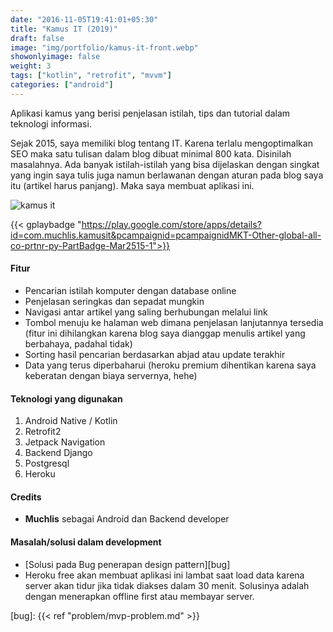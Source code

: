 ```yaml
---
date: "2016-11-05T19:41:01+05:30"
title: "Kamus IT (2019)"
draft: false
image: "img/portfolio/kamus-it-front.webp"
showonlyimage: false
weight: 3
tags: ["kotlin", "retrofit", "mvvm"]
categories: ["android"]
---
```


Aplikasi kamus yang berisi penjelasan istilah, tips dan tutorial dalam teknologi informasi.
<!--more-->

Sejak 2015, saya memiliki blog tentang IT. Karena terlalu mengoptimalkan SEO maka satu tulisan dalam blog dibuat minimal 800 kata. Disinilah masalahnya. Ada banyak istilah-istilah yang bisa dijelaskan dengan singkat yang ingin saya tulis juga namun berlawanan dengan aturan pada blog saya itu (artikel harus panjang). Maka saya membuat aplikasi ini.

![kamus it][gif]

{{< gplaybadge "https://play.google.com/store/apps/details?id=com.muchlis.kamusit&pcampaignid=pcampaignidMKT-Other-global-all-co-prtnr-py-PartBadge-Mar2515-1">}}

#### Fitur
- Pencarian istilah komputer dengan database online
- Penjelasan seringkas dan sepadat mungkin
- Navigasi antar artikel yang saling berhubungan melalui link
- Tombol menuju ke halaman web dimana penjelasan lanjutannya tersedia (fitur ini dihilangkan karena blog saya dianggap menulis artikel yang berbahaya, padahal tidak)
- Sorting hasil pencarian berdasarkan abjad atau update terakhir
- Data yang terus diperbaharui (heroku premium dihentikan karena saya keberatan dengan biaya servernya, hehe)



#### Teknologi yang digunakan
1. Android Native / Kotlin
2. Retrofit2
3. Jetpack Navigation
4. Backend Django
5. Postgresql
6. Heroku
  

#### Credits
- **Muchlis** sebagai Android dan Backend developer 


#### Masalah/solusi dalam development
* [Solusi pada Bug penerapan design pattern][bug]
* Heroku free akan membuat aplikasi ini lambat saat load data karena server akan tidur jika tidak diakses dalam 30 menit. Solusinya adalah dengan menerapkan offline first atau membayar server.

[gif]: /img/portfolio/kamus-it.gif
[bug]: {{< ref "problem/mvp-problem.md" >}}